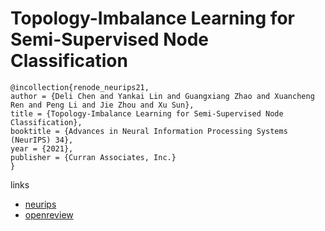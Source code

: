 # Topology-Imbalance Learning for Semi-Supervised Node Classification

```
@incollection{renode_neurips21,
author = {Deli Chen and Yankai Lin and Guangxiang Zhao and Xuancheng Ren and Peng Li and Jie Zhou and Xu Sun},
title = {Topology-Imbalance Learning for Semi-Supervised Node Classification},
booktitle = {Advances in Neural Information Processing Systems (NeurIPS) 34},
year = {2021},
publisher = {Curran Associates, Inc.}
}
```

links
- [neurips](https://neurips.cc/Conferences/2021/ScheduleMultitrack?event=26212)
- [openreview](https://openreview.net/forum?id=ZsGg52s-cQZ)
